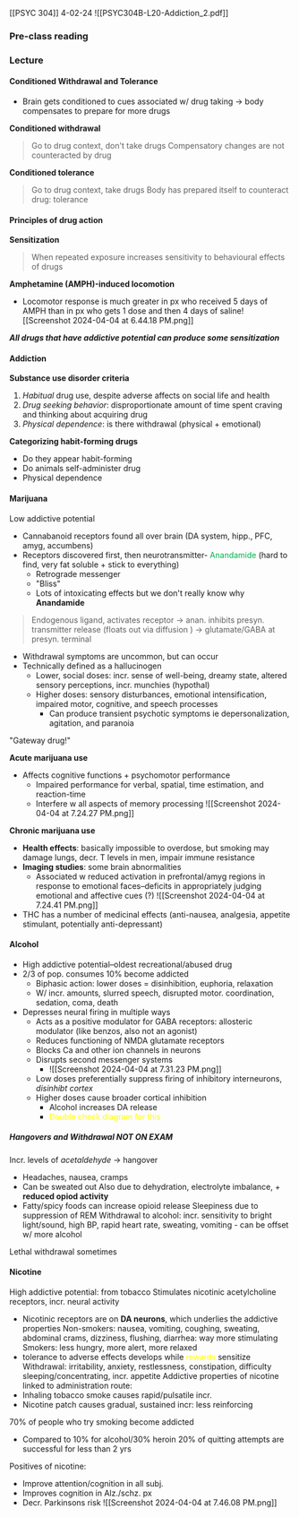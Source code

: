 [[PSYC 304]]
4-02-24
![[PSYC304B-L20-Addiction_2.pdf]]
### Pre-class reading

### Lecture
#### Conditioned Withdrawal and Tolerance
- Brain gets conditioned to cues associated w/ drug taking → body compensates to prepare for more drugs

**Conditioned withdrawal**
> Go to drug context, don't take drugs
> Compensatory changes are not counteracted by drug

**Conditioned tolerance**
> Go to drug context, take drugs
> Body has prepared itself to counteract drug: tolerance


#### Principles of drug action
**Sensitization**
> When repeated exposure increases sensitivity to behavioural effects of drugs

**Amphetamine (AMPH)-induced locomotion**
- Locomotor response is much greater in px who received 5 days of AMPH than in px who gets 1 dose and then 4 days of saline![[Screenshot 2024-04-04 at 6.44.18 PM.png]]

***All drugs that have addictive potential can produce some sensitization***

#### Addiction
**Substance use disorder criteria**
1) *Habitual* drug use, despite adverse affects on social life and health
2) *Drug seeking behavior*: disproportionate amount of time spent craving and thinking about acquiring drug
3) *Physical dependence*: is there withdrawal (physical + emotional)

**Categorizing habit-forming drugs**
- Do they appear habit-forming
- Do animals self-administer drug
- Physical dependence

#### Marijuana
Low addictive potential 
- Cannabanoid receptors found all over brain (DA system, hipp., PFC, amyg, accumbens)
- Receptors discovered first, then neurotransmitter- <span style="color:#00b050">Anandamide</span> (hard to find, very fat soluble + stick to everything) 
	- Retrograde messenger
	- "Bliss"
	- Lots of intoxicating effects but we don't really know why
**Anandamide**
> Endogenous ligand, activates receptor → anan. inhibits presyn. transmitter release (floats out via diffusion ) → glutamate/GABA at presyn. terminal 

- Withdrawal symptoms are uncommon, but can occur
- Technically defined as a hallucinogen
	- Lower, social doses: incr. sense of well-being, dreamy state, altered sensory perceptions, incr. munchies (hypothal)
	- Higher doses: sensory disturbances, emotional intensification, impaired motor, cognitive, and speech processes
		- Can produce transient psychotic symptoms ie depersonalization, agitation, and paranoia

"Gateway drug!"

**Acute marijuana use**
- Affects cognitive functions + psychomotor performance 
	- Impaired performance for verbal, spatial, time estimation, and reaction-time
	- Interfere w all aspects of memory processing 
		![[Screenshot 2024-04-04 at 7.24.27 PM.png]]

**Chronic marijuana use**
- **Health effects**: basically impossible to overdose, but smoking may damage lungs, decr. T levels in men, impair immune resistance
- **Imaging studies**: some brain abnormalities
	- Associated w reduced activation in prefrontal/amyg regions in response to emotional faces–deficits in appropriately judging emotional and affective cues (?)
		![[Screenshot 2024-04-04 at 7.24.41 PM.png]]
- THC has a number of medicinal effects (anti-nausea, analgesia, appetite stimulant, potentially anti-depressant)

#### Alcohol
- High addictive potential–oldest recreational/abused drug
- 2/3 of pop. consumes 10% become addicted
	- Biphasic action: lower doses = disinhibition, euphoria, relaxation 
	- W/ incr. amounts, slurred speech, disrupted motor. coordination, sedation, coma, death
- Depresses neural firing in multiple ways
	- Acts as a positive modulator for GABA receptors: allosteric modulator (like benzos, also not an agonist)
	- Reduces functioning of NMDA glutamate receptors
	- Blocks Ca and other ion channels in neurons 
	- Disrupts second messenger systems
		- ![[Screenshot 2024-04-04 at 7.31.23 PM.png]]
	- Low doses preferentially suppress firing of inhibitory interneurons, *disinhibt cortex*
	- Higher doses cause broader cortical inhibition
		- Alcohol increases DA release
		- <span style="color:#ffff00">Double check diagram for this</span> 

##### Hangovers and Withdrawal NOT ON EXAM
Incr. levels of *acetaldehyde* → hangover
- Headaches, nausea, cramps
- Can be sweated out
Also due to dehydration, electrolyte imbalance, + **reduced opiod activity**
- Fatty/spicy foods can increase opioid release
Sleepiness due to suppression of REM
Withdrawal to alcohol: incr. sensitivity to bright light/sound, high BP, rapid heart rate, sweating, vomiting - can be offset w/ more alcohol

Lethal withdrawal sometimes

#### Nicotine
High addictive potential: from tobacco 
Stimulates nicotinic acetylcholine receptors, incr. neural activity
- Nicotinic receptors are on **DA neurons**, which underlies the addictive properties
Non-smokers: nausea, vomiting, coughing, sweating, abdominal crams, dizziness, flushing, diarrhea: way more stimulating
Smokers: less hungry, more alert, more relaxed
- tolerance to adverse effects develops while <span style="color:#ffff00">rewards</span> sensitize
Withdrawal: irritability, anxiety, restlessness, constipation, difficulty sleeping/concentrating, incr. appetite
Addictive properties of nicotine linked to administration route:
- Inhaling tobacco smoke causes rapid/pulsatile incr. 
- Nicotine patch causes gradual, sustained incr: less reinforcing

70% of people who try smoking become addicted
- Compared to 10% for alcohol/30% heroin
20% of quitting attempts are successful for less than 2 yrs

Positives of nicotine: 
- Improve attention/cognition in all subj. 
- Improves cognition in Alz./schz. px
- Decr. Parkinsons risk
		![[Screenshot 2024-04-04 at 7.46.08 PM.png]]

